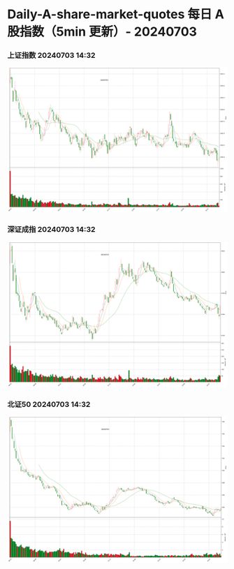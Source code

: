 
# Daily-A-share-market-quotes 每日 A 股指数（5min 更新）- 20240703

### 上证指数 20240703 14:32
![](./fig/2024/7/20240703-sh000001.png)

### 深证成指 20240703 14:32
![](./fig/2024/7/20240703-sz399001.png)

### 北证50 20240703 14:32
![](./fig/2024/7/20240703-bj899050.png)
